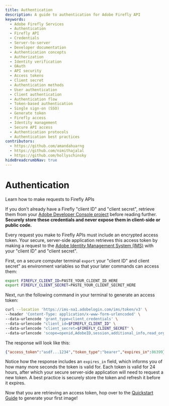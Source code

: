 ```yaml
---
title: Authentication
description: A guide to authentication for Adobe Firefly API
keywords:
  - Adobe Firefly Services
  - Authentication
  - Firefly API
  - Credentials
  - Server-to-server
  - Developer documentation
  - Authentication concepts
  - Authorization
  - Identity verification
  - OAuth
  - API security
  - Access tokens
  - Client secret
  - Authentication methods
  - User authentication
  - Client authentication
  - Authentication flow
  - Token-based authentication
  - Single sign-on (SSO)
  - Generate token
  - Firefly access
  - Identity management
  - Secure API access
  - Authentication protocols
  - Authentication best practices
contributors:
  - https://github.com/amandahuarng
  - https://github.com/nimithajalal
  - https://github.com/hollyschinsky
hideBreadcrumbNav: true
---
```


# Authentication

Learn how to make requests to Firefly APIs

<InlineAlert variant="info" slots="text" />

If you don't already have a Firefly "client ID" and "client secret", retrieve them from your [Adobe Developer Console project](https://developer.adobe.com/developer-console/docs/guides/services/services-add-api-oauth-s2s/#api-overview) before reading further. **Securely store these credentials and never expose them in client-side or public code.**

Every request you make to Firefly APIs must include an encrypted access token. Your secure, server-side application retrieves this access token by making a request to the [Adobe Identity Management System (IMS)](https://www.adobe.com/content/dam/cc/en/trust-center/ungated/whitepapers/corporate/adobe-identity-management-services-security-overview.pdf) with your "client ID" and "client secret".

First, on a secure computer terminal `export` your "client ID" and client secret" as environment variables so that your later commands can access them:

```bash
export FIREFLY_CLIENT_ID=PASTE_YOUR_CLIENT_ID_HERE
export FIREFLY_CLIENT_SECRET=PASTE_YOUR_CLIENT_SECRET_HERE
```

Next, run the following command in your terminal to generate an access token:

```bash
curl --location 'https://ims-na1.adobelogin.com/ims/token/v3' \
--header 'Content-Type: application/x-www-form-urlencoded' \
--data-urlencode 'grant_type=client_credentials' \
--data-urlencode "client_id=$FIREFLY_CLIENT_ID" \
--data-urlencode "client_secret=$FIREFLY_CLIENT_SECRET" \
--data-urlencode 'scope=openid,AdobeID,session,additional_info,read_organizations,firefly_api,ff_apis'
```

The response will look like this:

```json
{"access_token":"asdf...1234","token_type":"bearer","expires_in":86399}
```

Notice how the response includes an `expires_in` field, which informs you of how many more seconds the token is valid for. Each token is valid for 24 hours, after which your secure server-side application will need to request a new token. A best practice is securely store the token and refresh it before it expires.

Now that you are retrieving an access token, hop over to the [Quickstart Guide](../../index.md) to generate your first image!
